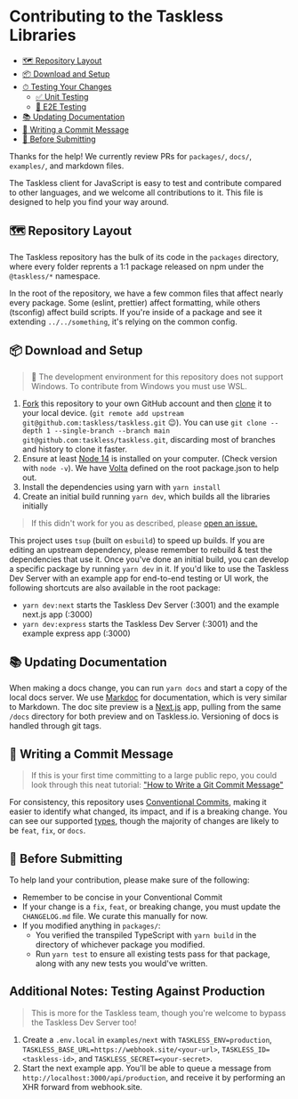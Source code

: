 # Contributing to the Taskless Libraries

- [🗺 Repository Layout](#-repository-layout)
- [📦 Download and Setup](#-download-and-setup)
- [⏱ Testing Your Changes](#-testing-your-changes)
  - [✅ Unit Testing](#-unit-testing)
  - [🏁 E2E Testing](#-e2e-testing)
- [📚 Updating Documentation](#-updating-documentation)
- [📝 Writing a Commit Message](#-writing-a-commit-message)
- [🔎 Before Submitting](#-before-submitting)

Thanks for the help! We currently review PRs for `packages/`, `docs/`, `examples/`, and markdown files.

The Taskless client for JavaScript is easy to test and contribute compared to other languages, and we welcome all contributions to it. This file is designed to help you find your way around.

## 🗺 Repository Layout

The Taskless repository has the bulk of its code in the `packages` directory, where every folder reprents a 1:1 package released on npm under the `@taskless/*` namespace.

In the root of the repository, we have a few common files that affect nearly every package. Some (eslint, prettier) affect formatting, while others (tsconfig) affect build scripts. If you're inside of a package and see it extending `../../something`, it's relying on the common config.

## 📦 Download and Setup

> 💽 The development environment for this repository does not support Windows. To contribute from Windows you must use WSL.

1. [Fork](https://help.github.com/articles/fork-a-repo/) this repository to your own GitHub account and then [clone](https://help.github.com/articles/cloning-a-repository/) it to your local device. (`git remote add upstream git@github.com:taskless/taskless.git` 😉). You can use `git clone --depth 1 --single-branch --branch main git@github.com:taskless/taskless.git`, discarding most of branches and history to clone it faster.
2. Ensure at least [Node 14](https://nodejs.org/) is installed on your computer. (Check version with `node -v`). We have [Volta](https://volta.sh) defined on the root package.json to help out.
3. Install the dependencies using yarn with `yarn install`
4. Create an initial build running `yarn dev`, which builds all the libraries initially

> If this didn't work for you as described, please [open an issue.](https://github.com/taskless/taskless/issues/new/choose)

This project uses `tsup` (built on `esbuild`) to speed up builds. If you are editing an upstream dependency, please remember to rebuild & test the dependencies that use it. Once you've done an initial build, you can develop a specific package by running `yarn dev` in it. If you'd like to use the Taskless Dev Server with an example app for end-to-end testing or UI work, the following shortcuts are also available in the root package:

- `yarn dev:next` starts the Taskless Dev Server (:3001) and the example next.js app (:3000)
- `yarn dev:express` starts the Taskless Dev Server (:3001) and the example express app (:3000)

## 📚 Updating Documentation

When making a docs change, you can run `yarn docs` and start a copy of the local docs server. We use [Markdoc](https://markdoc.dev/) for documentation, which is very similar to Markdown. The doc site preview is a [Next.js](https://github.com/vercel/next.js) app, pulling from the same `/docs` directory for both preview and on Taskless.io. Versioning of docs is handled through git tags.

## 📝 Writing a Commit Message

> If this is your first time committing to a large public repo, you could look through this neat tutorial: ["How to Write a Git Commit Message"](https://chris.beams.io/posts/git-commit/)

For consistency, this repository uses [Conventional Commits](https://www.conventionalcommits.org/en/v1.0.0/), making it easier to identify what changed, its impact, and if is a breaking change. You can see our supported [types](./commitlint.config.js), though the majority of changes are likely to be `feat`, `fix`, or `docs`.

## 🔎 Before Submitting

To help land your contribution, please make sure of the following:

- Remember to be concise in your Conventional Commit
- If your change is a `fix`, `feat`, or breaking change, you must update the `CHANGELOG.md` file. We curate this manually for now.
- If you modified anything in `packages/`:
  - You verified the transpiled TypeScript with `yarn build` in the directory of whichever package you modified.
  - Run `yarn test` to ensure all existing tests pass for that package, along with any new tests you would've written.

## Additional Notes: Testing Against Production

> This is more for the Taskless team, though you're welcome to bypass the Taskless Dev Server too!

1. Create a `.env.local` in `examples/next` with `TASKLESS_ENV=production`, `TASKLESS_BASE_URL=https://webhook.site/<your-url>`, `TASKLESS_ID=<taskless-id>`, and `TASKLESS_SECRET=<your-secret>`.
2. Start the next example app. You'll be able to queue a message from `http://localhost:3000/api/production`, and receive it by performing an XHR forward from webhook.site.
